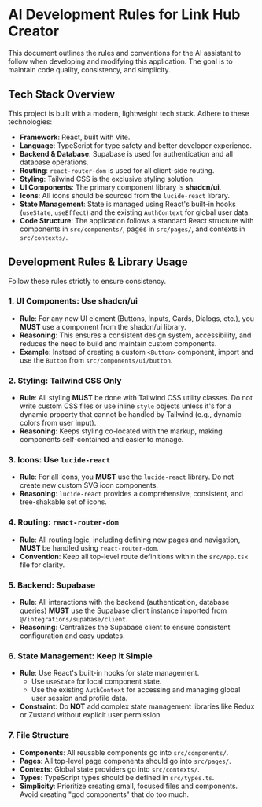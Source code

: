 # AI Development Rules for Link Hub Creator

This document outlines the rules and conventions for the AI assistant to follow when developing and modifying this application. The goal is to maintain code quality, consistency, and simplicity.

## Tech Stack Overview

This project is built with a modern, lightweight tech stack. Adhere to these technologies:

*   **Framework**: React, built with Vite.
*   **Language**: TypeScript for type safety and better developer experience.
*   **Backend & Database**: Supabase is used for authentication and all database operations.
*   **Routing**: `react-router-dom` is used for all client-side routing.
*   **Styling**: Tailwind CSS is the exclusive styling solution.
*   **UI Components**: The primary component library is **shadcn/ui**.
*   **Icons**: All icons should be sourced from the `lucide-react` library.
*   **State Management**: State is managed using React's built-in hooks (`useState`, `useEffect`) and the existing `AuthContext` for global user data.
*   **Code Structure**: The application follows a standard React structure with components in `src/components/`, pages in `src/pages/`, and contexts in `src/contexts/`.

## Development Rules & Library Usage

Follow these rules strictly to ensure consistency.

### 1. UI Components: Use shadcn/ui

*   **Rule**: For any new UI element (Buttons, Inputs, Cards, Dialogs, etc.), you **MUST** use a component from the shadcn/ui library.
*   **Reasoning**: This ensures a consistent design system, accessibility, and reduces the need to build and maintain custom components.
*   **Example**: Instead of creating a custom `<Button>` component, import and use the `Button` from `src/components/ui/button`.

### 2. Styling: Tailwind CSS Only

*   **Rule**: All styling **MUST** be done with Tailwind CSS utility classes. Do not write custom CSS files or use inline `style` objects unless it's for a dynamic property that cannot be handled by Tailwind (e.g., dynamic colors from user input).
*   **Reasoning**: Keeps styling co-located with the markup, making components self-contained and easier to manage.

### 3. Icons: Use `lucide-react`

*   **Rule**: For all icons, you **MUST** use the `lucide-react` library. Do not create new custom SVG icon components.
*   **Reasoning**: `lucide-react` provides a comprehensive, consistent, and tree-shakable set of icons.

### 4. Routing: `react-router-dom`

*   **Rule**: All routing logic, including defining new pages and navigation, **MUST** be handled using `react-router-dom`.
*   **Convention**: Keep all top-level route definitions within the `src/App.tsx` file for clarity.

### 5. Backend: Supabase

*   **Rule**: All interactions with the backend (authentication, database queries) **MUST** use the Supabase client instance imported from `@/integrations/supabase/client`.
*   **Reasoning**: Centralizes the Supabase client to ensure consistent configuration and easy updates.

### 6. State Management: Keep it Simple

*   **Rule**: Use React's built-in hooks for state management.
    *   Use `useState` for local component state.
    *   Use the existing `AuthContext` for accessing and managing global user session and profile data.
*   **Constraint**: Do **NOT** add complex state management libraries like Redux or Zustand without explicit user permission.

### 7. File Structure

*   **Components**: All reusable components go into `src/components/`.
*   **Pages**: All top-level page components should go into `src/pages/`.
*   **Contexts**: Global state providers go into `src/contexts/`.
*   **Types**: TypeScript types should be defined in `src/types.ts`.
*   **Simplicity**: Prioritize creating small, focused files and components. Avoid creating "god components" that do too much.